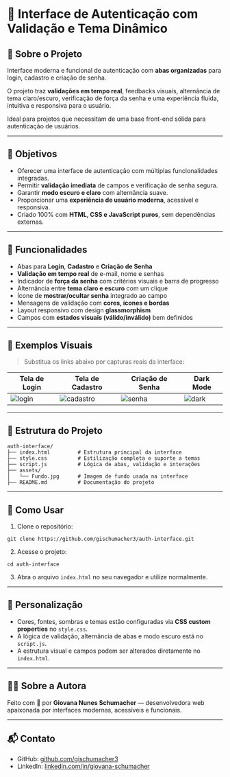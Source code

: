 # 🔐 Interface de Autenticação com Validação e Tema Dinâmico

## 📌 Sobre o Projeto  
Interface moderna e funcional de autenticação com **abas organizadas** para login, cadastro e criação de senha.

O projeto traz **validações em tempo real**, feedbacks visuais, alternância de tema claro/escuro, verificação de força da senha e uma experiência fluida, intuitiva e responsiva para o usuário.

Ideal para projetos que necessitam de uma base front-end sólida para autenticação de usuários.

---

## 🎯 Objetivos  

- Oferecer uma interface de autenticação com múltiplas funcionalidades integradas.  
- Permitir **validação imediata** de campos e verificação de senha segura.  
- Garantir **modo escuro e claro** com alternância suave.  
- Proporcionar uma **experiência de usuário moderna**, acessível e responsiva.  
- Criado 100% com **HTML, CSS e JavaScript puros**, sem dependências externas.

---

## 🧩 Funcionalidades  

- Abas para **Login**, **Cadastro** e **Criação de Senha**  
- **Validação em tempo real** de e-mail, nome e senhas  
- Indicador de **força da senha** com critérios visuais e barra de progresso  
- Alternância entre **tema claro e escuro** com um clique  
- Ícone de **mostrar/ocultar senha** integrado ao campo  
- Mensagens de validação com **cores, ícones e bordas**  
- Layout responsivo com design **glassmorphism**  
- Campos com **estados visuais (válido/inválido)** bem definidos  

---

## 📸 Exemplos Visuais  

> Substitua os links abaixo por capturas reais da interface:

| Tela de Login | Tela de Cadastro | Criação de Senha | Dark Mode |
|---------------|------------------|------------------|-----------|
| ![login](https://via.placeholder.com/300x180?text=Login) | ![cadastro](https://via.placeholder.com/300x180?text=Cadastro) | ![senha](https://via.placeholder.com/300x180?text=Senha+Forte) | ![dark](https://via.placeholder.com/300x180?text=Modo+Escuro) |

---

## 📁 Estrutura do Projeto

```
auth-interface/
├── index.html         # Estrutura principal da interface
├── style.css          # Estilização completa e suporte a temas
├── script.js          # Lógica de abas, validação e interações
├── assets/
│   └── Fundo.jpg      # Imagem de fundo usada na interface
├── README.md          # Documentação do projeto
```

---

## 🚀 Como Usar  

1. Clone o repositório:  
```
git clone https://github.com/gischumacher3/auth-interface.git
```

2. Acesse o projeto:
```
cd auth-interface
```

3. Abra o arquivo `index.html` no seu navegador e utilize normalmente.

---

## 🎨 Personalização  

- Cores, fontes, sombras e temas estão configuradas via **CSS custom properties** no `style.css`.  
- A lógica de validação, alternância de abas e modo escuro está no `script.js`.  
- A estrutura visual e campos podem ser alterados diretamente no `index.html`.

---

## 👩‍💻 Sobre a Autora  

Feito com 💜 por **Giovana Nunes Schumacher** — desenvolvedora web apaixonada por interfaces modernas, acessíveis e funcionais.

---

## 📬 Contato  

- GitHub: [github.com/gischumacher3](https://github.com/gischumacher3)  
- LinkedIn: [linkedin.com/in/giovana-schumacher](https://linkedin.com/in/giovana-schumacher)
